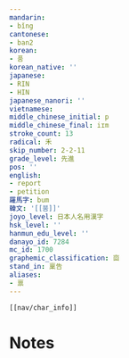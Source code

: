 ```yaml
---
mandarin:
- bǐng
cantonese:
- ban2
korean:
- 품
korean_native: ''
japanese:
- RIN
- HIN
japanese_nanori: ''
vietnamese:
middle_chinese_initial: p
middle_chinese_final: iɪm
stroke_count: 13
radical: 禾
skip_number: 2-2-11
grade_level: 先進
pos: ''
english:
- report
- petition
羅馬字: bum
韓文: '[[붐]]'
joyo_level: 日本人名用漢字
hsk_level: ''
hanmun_edu_level: ''
danayo_id: 7284
mc_id: 1700
graphemic_classification: 㐭
stand_in: 稟告
aliases:
- 禀
---
```

```meta-bind-embed
[[nav/char_info]]
```

# Notes
